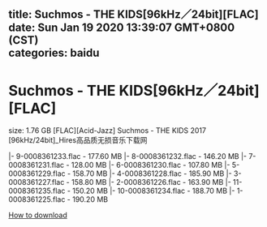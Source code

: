 
title: Suchmos - THE KIDS[96kHz／24bit][FLAC]
date: Sun Jan 19 2020 13:39:07 GMT+0800 (CST)    
categories: baidu
---

# Suchmos - THE KIDS[96kHz／24bit][FLAC]
size: 1.76 GB
 [FLAC][Acid-Jazz] Suchmos - THE KIDS 2017 [96kHz/24bit]_Hires高品质无损音乐下载网
 
|- 9-0008361233.flac - 177.60 MB
|- 8-0008361232.flac - 146.20 MB
|- 7-0008361231.flac - 128.00 MB
|- 6-0008361230.flac - 107.80 MB
|- 5-0008361229.flac - 158.70 MB
|- 4-0008361228.flac - 185.90 MB
|- 3-0008361227.flac - 158.80 MB
|- 2-0008361226.flac - 163.90 MB
|- 11-0008361235.flac - 150.20 MB
|- 10-0008361234.flac - 188.70 MB
|- 1-0008361225.flac - 190.20 MB

[How to download](https://bpcam.bemobtrk.com/go/2ceec3aa-1ca2-46d6-b9ff-aaa5c184517c?jno=3723)